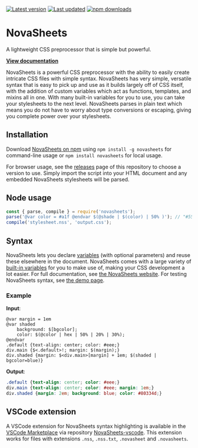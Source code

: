 [![Latest version](https://img.shields.io/github/v/release/Nixinova/NovaSheets?label=latest%20version&style=flat-square)](https://github.com/Nixinova/NovaSheets/releases)
[![Last updated](https://img.shields.io/github/release-date/Nixinova/NovaSheets?label=updated&style=flat-square)](https://github.com/Nixinova/NovaSheets/releases)
[![npm downloads](https://img.shields.io/npm/dt/novasheets?logo=npm)](https://www.npmjs.com/package/novasheets)

# NovaSheets

A lightweight CSS preprocessor that is simple but powerful.

**[View documentation](https://novasheets.netlify.app/docs/)**

NovaSheets is a powerful CSS preprocessor with the ability to easily create intricate CSS files with simple syntax. NovaSheets has very simple, versatile syntax that is easy to pick up and use as it builds largely off of CSS itself, with the addition of custom variables which act as functions, templates, and mixins all in one. With many built-in variables for you to use, you can take your stylesheets to the next level. NovaSheets parses in plain text which means you do not have to worry about type conversions or escaping, giving you complete power over your stylesheets.

## Installation

Download [NovaSheets on npm](https://www.npmjs.com/package/novasheets) using `npm install -g novasheets` for command-line usage or `npm install novasheets` for local usage.

For browser usage, see the [releases](https://github.com/Nixinova/NovaSheets/releases) page of this repository to choose a version to use. Simply import the script into your HTML document and any embedded NovaSheets stylesheets will be parsed.

## Node usage
```js
const { parse, compile } = require('novasheets');
parse('@var color = #a1f @endvar $(@shade | $(color) | 50% )'); // "#55087f"
compile('stylesheet.nss', 'output.css');
```

## Syntax

NovaSheets lets you declare [variables](https://novasheets.netlify.app/docs/variables/) (with optional parameters) and reuse these elsewhere in the document. NovaSheets comes with a large variety of [built-in variables](https://novasheets.netlify.app/docs/default-variables/) for you to make use of, making your CSS development a lot easier. For full documentation, see [the NovaSheets website](https://novasheets.netlify.app/docs/). For testing NovaSheets syntax, see [the demo page](https://novasheets.netlify.app/demo/).

### Example

**Input**:

```
@var margin = 1em
@var shaded
    background: $[bgcolor];
    color: $(@color | hex | 50% | 20% | 30%);
@endvar
.default {text-align: center; color: #eee;}
div.main {$<.default>!; margin: $(margin);}
div.shaded {margin: $<div.main>[margin] + 1em; $(shaded | bgcolor=blue)}
```

**Output**:

```css
.default {text-align: center; color: #eee;}
div.main {text-align: center; color: #eee; margin: 1em;}
div.shaded {margin: 2em; background: blue; color: #80334d;}
```

## VSCode extension
A VSCode extension for NovaSheets syntax highlighting is available in the [VSCode Marketplace](https://marketplace.visualstudio.com/items/Nixinova.novasheets) via repository [NovaSheets-vscode](https://github.com/Nixinova/NovaSheets-vscode). This extension works for files with extensions `.nss`, `.nss.txt`, `.novasheet` and `.novasheets`.